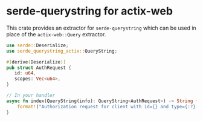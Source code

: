 # serde-querystring for actix-web

This crate provides an extractor for `serde-querystring` which can be used in place of the `actix-web::Query` extractor.

```rust
use serde::Deserialize;
use serde_querystring_actix::QueryString;

#[derive(Deserialize)]
pub struct AuthRequest {
   id: u64,
   scopes: Vec<u64>,
}

// In your handler
async fn index(QueryString(info): QueryString<AuthRequest>) -> String {
    format!("Authorization request for client with id={} and type={:?}!", info.id, info.response_type)
}
```